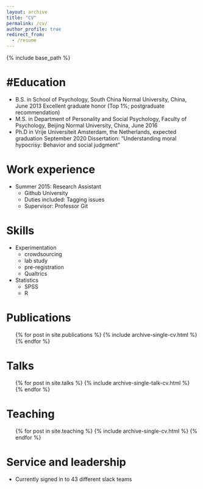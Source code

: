```yaml
---
layout: archive
title: "CV"
permalink: /cv/
author_profile: true
redirect_from:
  - /resume
---
```


{% include base_path %}

#Education
======
* B.S. in School of Psychology, South China Normal University, China, June 2013 Excellent graduate honor (Top 1%; postgraduate recommendation)
* M.S. in Department of Personality and Social Psychology, Faculty of Psychology, Beijing Normal University, China, June 2016
* Ph.D in  Vrije Universiteit Amsterdam, the Netherlands, expected graduation September 2020
     Dissertation: “Understanding moral hypocrisy: Behavior and social judgment”



Work experience
======
* Summer 2015: Research Assistant
  * Github University
  * Duties included: Tagging issues
  * Supervisor: Professor Git


  
Skills
======
* Experimentation
  * crowdsourcing
  * lab study
  * pre-registration
  * Qualtrics
* Statistics
  * SPSS
  * R


Publications
======
  <ul>{% for post in site.publications %}
    {% include archive-single-cv.html %}
  {% endfor %}</ul>
  
Talks
======
  <ul>{% for post in site.talks %}
    {% include archive-single-talk-cv.html %}
  {% endfor %}</ul>
  
Teaching
======
  <ul>{% for post in site.teaching %}
    {% include archive-single-cv.html %}
  {% endfor %}</ul>
  
Service and leadership
======
* Currently signed in to 43 different slack teams
